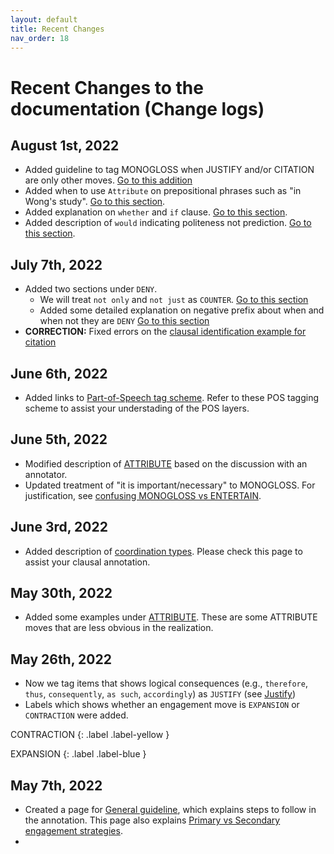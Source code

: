 ```yaml
---
layout: default
title: Recent Changes
nav_order: 18
---
```


# Recent Changes to the documentation (Change logs)


## August 1st, 2022

- Added guideline to tag MONOGLOSS when JUSTIFY and/or CITATION are only other moves. [Go to this addition](6_Part5_summary.md#monogloss-should-be-used-when-justify-and-citation-is-the-only-other-moves)
- Added when to use `Attribute` on prepositional phrases such as "in Wong's study". [Go to this section](2_Part1_Understanding_Engagement.md#attribution-using-prepositional-phrase).
- Added explanation on `whether` and `if` clause. [Go to this section](5_Part4_confusing_tags.md#whether-sv-and-if-sv).
- Added description of `would` indicating politeness not prediction. [Go to this section](5_Part4_confusing_tags.md#would-in-i-would-like-to-i-would-prefer).


## July 7th, 2022

- Added two sections under `DENY`.
  - We will treat `not only` and `not just` as `COUNTER`. [Go to this section](2_Part1_Understanding_Engagement.md#tagging-not-only-as-counter2part1understandingengagementmddisclaim-counter)
  - Added some detailed explanation on negative prefix about when and when not they are `DENY` [Go to this section](2_Part1_Understanding_Engagement.md#tagging-negative-prefixes-such-as-un--non)
- **CORRECTION:** Fixed errors on the [clausal identification example for citation](4_Part3_tag_spans.md#citations)

## June 6th, 2022

- Added links to [Part-of-Speech tag scheme](6_Part5_summary.md#part-of-speech-layers). Refer to these POS tagging scheme to assist your understading of the POS layers.

## June 5th, 2022

- Modified description of [ATTRIBUTE](2_Part1_Understanding_Engagement.md#attribute) based on the discussion with an annotator.
- Updated treatment of "it is important/necessary" to MONOGLOSS. For justification, see [confusing MONOGLOSS vs ENTERTAIN](5_Part4_confusing_tags.md#entertain-or-monogloss).  

## June 3rd, 2022

- Added description of [coordination types](1_Basic_grammar.md#coordination). Please check this page to assist your clausal annotation.


## May 30th, 2022

- Added some examples under [ATTRIBUTE](2_Part1_Understanding_Engagement.md#attribute). These are some ATTRIBUTE moves that are less obvious in the realization.

## May 26th, 2022

- Now we tag items that shows logical consequences (e.g., `therefore`, `thus`, `consequently`, `as such`, `accordingly`) as `JUSTIFY` (see [Justify](2_Part1_Understanding_Engagement.md#justify))
- Labels which shows whether an engagement move is `EXPANSION` or `CONTRACTION` were added.

CONTRACTION
{: .label .label-yellow }

EXPANSION
{: .label .label-blue }


## May 7th, 2022

- Created a page for [General guideline](6_Part5_summary.md), which explains steps to follow in the annotation. This page also explains [Primary vs Secondary engagement strategies](6_Part5_summary.md#3-engagement-annotation).
- 
  